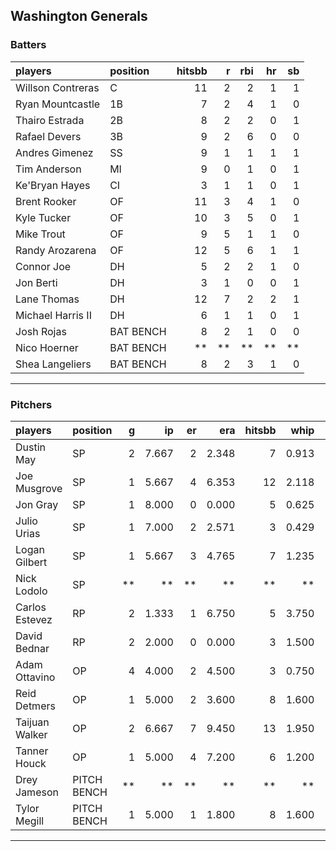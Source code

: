 ## Washington Generals

### Batters

 
|players           |position  | hitsbb|  r| rbi| hr| sb| 
|:-----------------|:---------|------:|--:|---:|--:|--:| 
|Willson Contreras |C         |     11|  2|   2|  1|  1| 
|Ryan Mountcastle  |1B        |      7|  2|   4|  1|  0| 
|Thairo Estrada    |2B        |      8|  2|   2|  0|  1| 
|Rafael Devers     |3B        |      9|  2|   6|  0|  0| 
|Andres Gimenez    |SS        |      9|  1|   1|  1|  1| 
|Tim Anderson      |MI        |      9|  0|   1|  0|  1| 
|Ke'Bryan Hayes    |CI        |      3|  1|   1|  0|  1| 
|Brent Rooker      |OF        |     11|  3|   4|  1|  0| 
|Kyle Tucker       |OF        |     10|  3|   5|  0|  1| 
|Mike Trout        |OF        |      9|  5|   1|  1|  0| 
|Randy Arozarena   |OF        |     12|  5|   6|  1|  1| 
|Connor Joe        |DH        |      5|  2|   2|  1|  0| 
|Jon Berti         |DH        |      3|  1|   0|  0|  1| 
|Lane Thomas       |DH        |     12|  7|   2|  2|  1| 
|Michael Harris II |DH        |      6|  1|   1|  0|  1| 
|Josh Rojas        |BAT BENCH |      8|  2|   1|  0|  0| 
|Nico Hoerner      |BAT BENCH |     **| **|  **| **| **| 
|Shea Langeliers   |BAT BENCH |      8|  2|   3|  1|  0| 


* * *

### Pitchers

 
|players        |position    |  g|    ip| er|   era| hitsbb|  whip| so|  w| sv| 
|:--------------|:-----------|--:|-----:|--:|-----:|------:|-----:|--:|--:|--:| 
|Dustin May     |SP          |  2| 7.667|  2| 2.348|      7| 0.913|  5|  0|  0| 
|Joe Musgrove   |SP          |  1| 5.667|  4| 6.353|     12| 2.118|  5|  0|  0| 
|Jon Gray       |SP          |  1| 8.000|  0| 0.000|      5| 0.625|  5|  1|  0| 
|Julio Urias    |SP          |  1| 7.000|  2| 2.571|      3| 0.429|  4|  1|  0| 
|Logan Gilbert  |SP          |  1| 5.667|  3| 4.765|      7| 1.235|  4|  0|  0| 
|Nick Lodolo    |SP          | **|    **| **|    **|     **|    **| **| **| **| 
|Carlos Estevez |RP          |  2| 1.333|  1| 6.750|      5| 3.750|  1|  0|  1| 
|David Bednar   |RP          |  2| 2.000|  0| 0.000|      3| 1.500|  2|  0|  0| 
|Adam Ottavino  |OP          |  4| 4.000|  2| 4.500|      3| 0.750|  5|  0|  0| 
|Reid Detmers   |OP          |  1| 5.000|  2| 3.600|      8| 1.600|  3|  0|  0| 
|Taijuan Walker |OP          |  2| 6.667|  7| 9.450|     13| 1.950|  4|  0|  0| 
|Tanner Houck   |OP          |  1| 5.000|  4| 7.200|      6| 1.200|  5|  0|  0| 
|Drey Jameson   |PITCH BENCH | **|    **| **|    **|     **|    **| **| **| **| 
|Tylor Megill   |PITCH BENCH |  1| 5.000|  1| 1.800|      8| 1.600|  4|  1|  0| 


* * *


